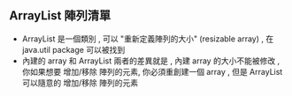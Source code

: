 ## ArrayList 陣列清單
- ArrayList 是一個類別 , 可以 "重新定義陣列的大小" (resizable array) , 在 java.util package 可以被找到
- 內建的 array 和 ArrayList 兩者的差異就是 , 內建 array 的大小不能被修改 , 你如果想要 增加/移除 陣列的元素, 你必須重創建一個 array , 但是 ArrayList 可以隨意的 增加/移除 陣列的元素